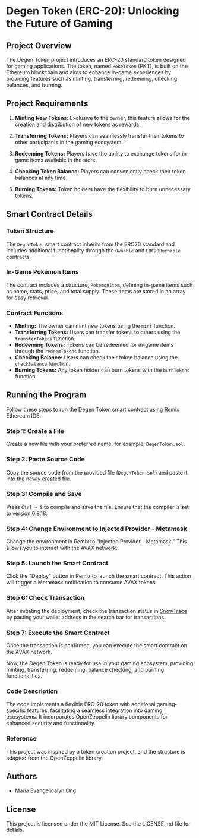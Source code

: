 # Degen Token (ERC-20): Unlocking the Future of Gaming

## Project Overview

The Degen Token project introduces an ERC-20 standard token designed for gaming applications. The token, named `PokeToken` (PKT), is built on the Ethereum blockchain and aims to enhance in-game experiences by providing features such as minting, transferring, redeeming, checking balances, and burning.

## Project Requirements

1. **Minting New Tokens:** Exclusive to the owner, this feature allows for the creation and distribution of new tokens as rewards.

2. **Transferring Tokens:** Players can seamlessly transfer their tokens to other participants in the gaming ecosystem.

3. **Redeeming Tokens:** Players have the ability to exchange tokens for in-game items available in the store.

4. **Checking Token Balance:** Players can conveniently check their token balances at any time.

5. **Burning Tokens:** Token holders have the flexibility to burn unnecessary tokens.

## Smart Contract Details

### Token Structure
The `DegenToken` smart contract inherits from the ERC20 standard and includes additional functionality through the `Ownable` and `ERC20Burnable` contracts.

### In-Game Pokémon Items
The contract includes a structure, `PokemonItem`, defining in-game items such as name, stats, price, and total supply. These items are stored in an array for easy retrieval.

### Contract Functions
- **Minting:** The owner can mint new tokens using the `mint` function.
- **Transferring Tokens:** Users can transfer tokens to others using the `transferTokens` function.
- **Redeeming Tokens:** Tokens can be redeemed for in-game items through the `redeemTokens` function.
- **Checking Balance:** Users can check their token balance using the `checkBalance` function.
- **Burning Tokens:** Any token holder can burn tokens with the `burnTokens` function.

## Running the Program

Follow these steps to run the Degen Token smart contract using Remix Ethereum IDE:

### Step 1: Create a File
Create a new file with your preferred name, for example, `DegenToken.sol`.

### Step 2: Paste Source Code
Copy the source code from the provided file (`DegenToken.sol`) and paste it into the newly created file.

### Step 3: Compile and Save
Press `Ctrl + S` to compile and save the file. Ensure that the compiler is set to version 0.8.18.

### Step 4: Change Environment to Injected Provider - Metamask
Change the environment in Remix to "Injected Provider - Metamask." This allows you to interact with the AVAX network.

### Step 5: Launch the Smart Contract
Click the "Deploy" button in Remix to launch the smart contract. This action will trigger a Metamask notification to consume AVAX tokens.

### Step 6: Check Transaction
After initiating the deployment, check the transaction status in [SnowTrace](https://testnet.snowtrace.io/) by pasting your wallet address in the search bar for transactions.

### Step 7: Execute the Smart Contract
Once the transaction is confirmed, you can execute the smart contract on the AVAX network.

Now, the Degen Token is ready for use in your gaming ecosystem, providing minting, transferring, redeeming, balance checking, and burning functionalities.


### Code Description
The code implements a flexible ERC-20 token with additional gaming-specific features, facilitating a seamless integration into gaming ecosystems. It incorporates OpenZeppelin library components for enhanced security and functionality.

### Reference
This project was inspired by a token creation project, and the structure is adapted from the OpenZeppelin library.

## Authors
- Maria Evangelicalyn Ong

## License
This project is licensed under the MIT License. See the LICENSE.md file for details.
